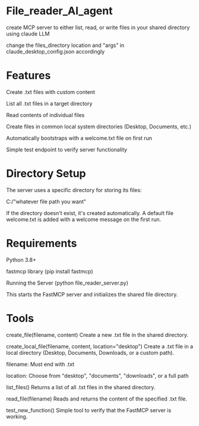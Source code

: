 # File_reader_AI_agent
create MCP server to either list, read, or write files in your shared directory using claude LLM

change the files_directory location and "args" in claude_desktop_config.json accordingly

 # Features
Create .txt files with custom content

List all .txt files in a target directory

Read contents of individual files

Create files in common local system directories (Desktop, Documents, etc.)

Automatically bootstraps with a welcome.txt file on first run

Simple test endpoint to verify server functionality

# Directory Setup
The server uses a specific directory for storing its files:

C:/"whatever file path you want"

If the directory doesn't exist, it's created automatically. A default file welcome.txt is added with a welcome message on the first run.

# Requirements
Python 3.8+

fastmcp library (pip install fastmcp)

Running the Server (python file_reader_server.py)

This starts the FastMCP server and initializes the shared file directory.

# Tools
create_file(filename, content)
Create a new .txt file in the shared directory.

create_local_file(filename, content, location="desktop")
Create a .txt file in a local directory (Desktop, Documents, Downloads, or a custom path).

filename: Must end with .txt

location: Choose from "desktop", "documents", "downloads", or a full path

list_files()
Returns a list of all .txt files in the shared directory.

read_file(filename)
Reads and returns the content of the specified .txt file.

test_new_function()
Simple tool to verify that the FastMCP server is working.
